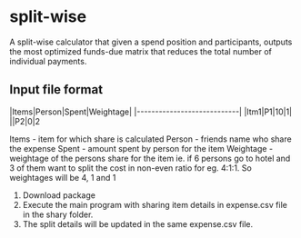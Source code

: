 # split-wise

A split-wise calculator that given a spend position and participants, outputs the most optimized funds-due matrix that reduces the total number of individual payments. 

Input file format
----------------
|Items|Person|Spent|Weightage|
|----------------------------|
|Itm1|P1|10|1|
||P2|0|2

Items - item for which share is calculated
Person - friends name who share the expense
Spent - amount spent by person for the item 
Weightage - weightage of the persons share for the item ie. if 6 persons go to hotel and 3 of them want to split the cost in non-even ratio for eg. 4:1:1. So weightages will be 4, 1 and 1 

1. Download package
2. Execute the main program with sharing item details in expense.csv file in the shary folder.
3. The split details will be updated in the same expense.csv file. 

